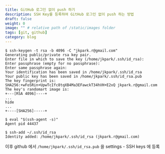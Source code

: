 ```yaml
---
title: GitHub 로그인 없이 push 하기
description: SSH Key를 등록하여 GitHub 로그인 없이 push 하는 방법
draft: false
weight: 0
image: "" # relative path of /static/images folder
tags: [git, github]
category: blog
---
```


<!-- @format -->

```
$ ssh-keygen -t rsa -b 4096 -C "jkpark.r@gmail.com"
Generating public/private rsa key pair.
Enter file in which to save the key (/home/jkpark/.ssh/id_rsa):
Enter passphrase (empty for no passphrase):
Enter same passphrase again:
Your identification has been saved in /home/jkpark/.ssh/id_rsa
Your public key has been saved in /home/jkpark/.ssh/id_rsa.pub
The key fingerprint is:
SHA256:+wFoSRin+UpwTcIfc8tqXB4Ma3EFawckT34hVH+E2xQ jkpark.r@gmail.com
The key's randomart image is:
+---[RSA 4096]----+
...
hide
...
+----[SHA256]-----+
```

```
$ eval "$(ssh-agent -s)"
Agent pid 44437
```

```
$ ssh-add ~/.ssh/id_rsa
Identity added: /home/jkpark/.ssh/id_rsa (jkpark.r@gmail.com)
```

이후 github 에서 `/home/jkpark/.ssh/id_rsa.pub` 을 settings - SSH keys 에 등록
